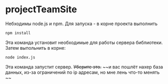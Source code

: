 # projectTeamSite
Небходимы node.js и npm.
Для запуска - в корне проекта выполнить 
```
npm install
```
Эта команда установит необходимые для работы сервера библиотеки. Затем выпольнить в корне:
```
node index.js
```
Эта команда запустит сервер.
~~Уберите это.~~
~~и вас пошлёт нахер база данных, из-за ограничений по ip адресам, но мне лень что-то менять ~~

